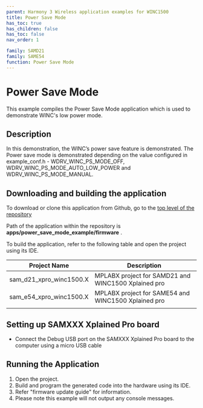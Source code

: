 ```yaml
---
parent: Harmony 3 Wireless application examples for WINC1500
title: Power Save Mode
has_toc: true
has_children: false
has_toc: false
nav_order: 1

family: SAMD21
family: SAME54
function: Power Save Mode
---
```


# Power Save Mode

This example compiles the Power Save Mode application which is used to demonstrate WINC's low power mode.

## Description

In this demonstration, the WINC’s power save feature is demonstrated. The Power save mode is demonstrated depending on the value configured in example_conf.h - WDRV_WINC_PS_MODE_OFF, WDRV_WINC_PS_MODE_AUTO_LOW_POWER and WDRV_WINC_PS_MODE_MANUAL.

## Downloading and building the application

To download or clone this application from Github, go to the [top level of the repository](https://github.com/Microchip-MPLAB-Harmony/wireless)


Path of the application within the repository is **apps/power_save_mode_example/firmware** .

To build the application, refer to the following table and open the project using its IDE.

| Project Name      | Description                                    |
| ----------------- | ---------------------------------------------- |
| sam_d21_xpro_winc1500.X | MPLABX project for SAMD21 and WINC1500 Xplained pro |
| sam_e54_xpro_winc1500.X | MPLABX project for SAME54 and WINC1500 Xplained pro |
|||

## Setting up SAMXXX Xplained Pro board

- Connect the Debug USB port on the SAMXXX Xplained Pro board to the computer using a micro USB cable

## Running the Application

1. Open the project.
2. Build and program the generated code into the hardware using its IDE.
3. Refer "firmware update guide" for information.
4. Please note this example will not output any console messages.
